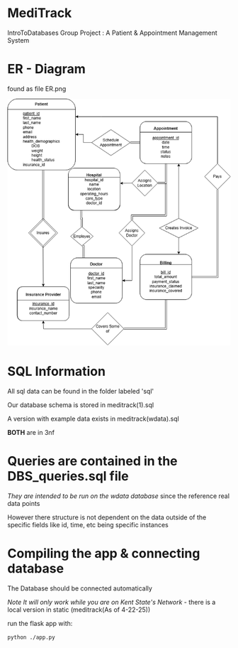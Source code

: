 # MediTrack
IntroToDatabases Group Project : A Patient &amp; Appointment Management System

# ER - Diagram
found as file ER.png

![ER Diagram](./sql/ER.png)

# SQL Information
All sql data can be found in the folder labeled 'sql'

Our database schema is stored in meditrack(1).sql

A version with example data exists in meditrack(wdata).sql

**BOTH** are in 3nf

# Queries are contained in the DBS_queries.sql file

*They are intended to be run on the wdata database* since the reference real data points

However there structure is not dependent on the data outside of the specific fields like id, time, etc being specific instances

# Compiling the app & connecting database
The Database should be connected automatically

*Note It will only work while you are on Kent State's Network* - there is a local version in static (meditrack(As of 4-22-25))

run the flask app with:
```
python ./app.py
```